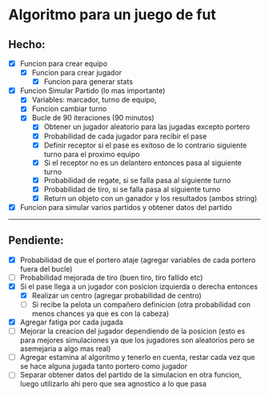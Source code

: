 # Algoritmo para un juego de fut

## Hecho:

- [x] Funcion para crear equipo
  - [x] Funcion para crear jugador
    - [x] Funcion para generar stats
- [x] Funcion Simular Partido (lo mas importante)
  - [x] Variables: marcador, turno de equipo,
  - [x] Funcion cambiar turno
  - [x] Bucle de 90 iteraciones (90 minutos)
    - [x] Obtener un jugador aleatorio para las jugadas excepto portero
    - [x] Probabilidad de cada jugador para recibir el pase
    - [x] Definir receptor si el pase es exitoso de lo contrario siguiente turno para el proximo equipo
    - [x] Si el receptor no es un delantero entonces pasa al siguiente turno
    - [x] Probabilidad de regate, si se falla pasa al siguiente turno
    - [x] Probabilidad de tiro, si se falla pasa al siguiente turno
    - [x] Return un objeto con un ganador y los resultados (ambos string)
- [x] Funcion para simular varios partidos y obtener datos del partido

---

## Pendiente:

- [x] Probabilidad de que el portero ataje (agregar variables de cada portero fuera del bucle)
- [ ] Probabilidad mejorada de tiro (buen tiro, tiro fallido etc)
- [x] Si el pase llega a un jugador con posicion izquierda o derecha entonces
  - [x] Realizar un centro (agregar probabilidad de centro)
  - [ ] Si recibe la pelota un compañero definicion (otra probabilidad con menos chances ya que es con la cabeza)
- [x] Agregar fatiga por cada jugada
- [ ] Mejorar la creacion del jugador dependiendo de la posicion (esto es para mejores simulaciones ya que los jugadores son aleatorios pero se asemejaria a algo mas real)
- [ ] Agregar estamina al algoritmo y tenerlo en cuenta, restar cada vez que se hace alguna jugada tanto portero como jugador
- [ ] Separar obtener datos del partido de la simulacion en otra funcion, luego utilizarlo ahi pero que sea agnostico a lo que pasa
